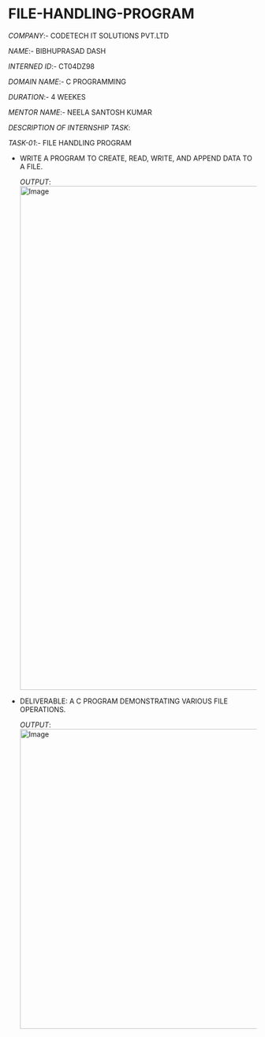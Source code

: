 # FILE-HANDLING-PROGRAM
*COMPANY*:- CODETECH IT SOLUTIONS PVT.LTD

*NAME*:- BIBHUPRASAD DASH

*INTERNED ID*:-  CT04DZ98

*DOMAIN NAME*:- C PROGRAMMING

*DURATION*:- 4 WEEKES

*MENTOR NAME*:- NEELA SANTOSH KUMAR

*DESCRIPTION OF INTERNSHIP TASK*:

*TASK-01*:- FILE HANDLING PROGRAM

* WRITE A PROGRAM TO CREATE, READ, WRITE, AND APPEND DATA TO A FILE.
  
  *OUTPUT*:
  <img width="1920" height="1020" alt="Image" src="https://github.com/user-attachments/assets/192bd1ef-13da-44c7-8c1c-8ae9f2be1839" />

  
* DELIVERABLE: A C PROGRAM DEMONSTRATING VARIOUS FILE OPERATIONS.
  
  *OUTPUT*:
  <img width="1920" height="607" alt="Image" src="https://github.com/user-attachments/assets/1cac1abc-2ae2-4da2-81d7-85af121b10ff" />

  
